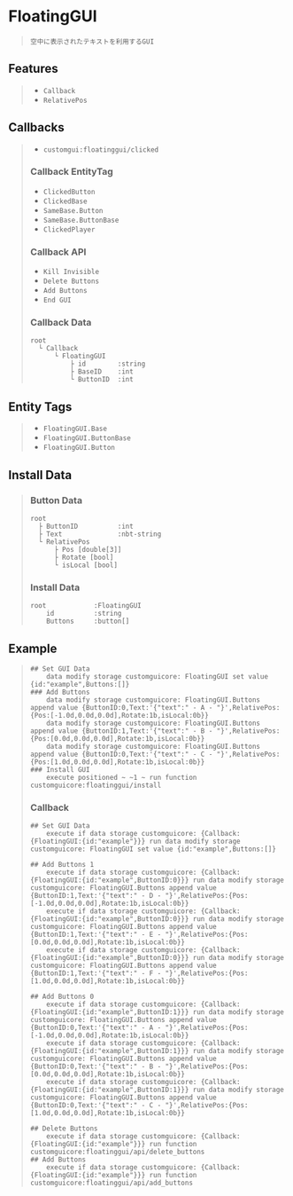 # FloatingGUI
>     空中に表示されたテキストを利用するGUI

## Features
> * `Callback`
> * `RelativePos`

## Callbacks
> * `customgui:floatinggui/clicked`
> ### Callback EntityTag
> * `ClickedButton`
> * `ClickedBase`
> * `SameBase.Button`
> * `SameBase.ButtonBase`
> * `ClickedPlayer`
> ### Callback API
> * `Kill Invisible`
> * `Delete Buttons`
> * `Add Buttons`
> * `End GUI`
> ### Callback Data
> ```
> root
>   └ Callback
>       └ FloatingGUI
>           ├ id        :string
>           ├ BaseID    :int
>           └ ButtonID  :int
> ```

## Entity Tags
> * `FloatingGUI.Base`
> * `FloatingGUI.ButtonBase`
> * `FloatingGUI.Button`

## Install Data
> ### Button Data
> ```
> root
>   ├ ButtonID          :int
>   ├ Text              :nbt-string
>   └ RelativePos
>       ├ Pos [double[3]]
>       ├ Rotate [bool]
>       └ isLocal [bool]
> ```
> ### Install Data
> ```
> root            :FloatingGUI
>     id          :string
>     Buttons     :button[]
> ```

## Example
> ```
> ## Set GUI Data
>     data modify storage customguicore: FloatingGUI set value {id:"example",Buttons:[]}
> ### Add Buttons
>     data modify storage customguicore: FloatingGUI.Buttons append value {ButtonID:0,Text:'{"text":" - A - "}',RelativePos:{Pos:[-1.0d,0.0d,0.0d],Rotate:1b,isLocal:0b}}
>     data modify storage customguicore: FloatingGUI.Buttons append value {ButtonID:1,Text:'{"text":" - B - "}',RelativePos:{Pos:[0.0d,0.0d,0.0d],Rotate:1b,isLocal:0b}}
>     data modify storage customguicore: FloatingGUI.Buttons append value {ButtonID:0,Text:'{"text":" - C - "}',RelativePos:{Pos:[1.0d,0.0d,0.0d],Rotate:1b,isLocal:0b}}
> ### Install GUI
>     execute positioned ~ ~1 ~ run function customguicore:floatinggui/install
> ```
> ### Callback
> ```
> ## Set GUI Data
>     execute if data storage customguicore: {Callback:{FloatingGUI:{id:"example"}}} run data modify storage customguicore: FloatingGUI set value {id:"example",Buttons:[]}
> 
> ## Add Buttons 1
>     execute if data storage customguicore: {Callback:{FloatingGUI:{id:"example",ButtonID:0}}} run data modify storage customguicore: FloatingGUI.Buttons append value {ButtonID:1,Text:'{"text":" - D - "}',RelativePos:{Pos:[-1.0d,0.0d,0.0d],Rotate:1b,isLocal:0b}}
>     execute if data storage customguicore: {Callback:{FloatingGUI:{id:"example",ButtonID:0}}} run data modify storage customguicore: FloatingGUI.Buttons append value {ButtonID:1,Text:'{"text":" - E - "}',RelativePos:{Pos:[0.0d,0.0d,0.0d],Rotate:1b,isLocal:0b}}
>     execute if data storage customguicore: {Callback:{FloatingGUI:{id:"example",ButtonID:0}}} run data modify storage customguicore: FloatingGUI.Buttons append value {ButtonID:1,Text:'{"text":" - F - "}',RelativePos:{Pos:[1.0d,0.0d,0.0d],Rotate:1b,isLocal:0b}}
> 
> ## Add Buttons 0
>     execute if data storage customguicore: {Callback:{FloatingGUI:{id:"example",ButtonID:1}}} run data modify storage customguicore: FloatingGUI.Buttons append value {ButtonID:0,Text:'{"text":" - A - "}',RelativePos:{Pos:[-1.0d,0.0d,0.0d],Rotate:1b,isLocal:0b}}
>     execute if data storage customguicore: {Callback:{FloatingGUI:{id:"example",ButtonID:1}}} run data modify storage customguicore: FloatingGUI.Buttons append value {ButtonID:0,Text:'{"text":" - B - "}',RelativePos:{Pos:[0.0d,0.0d,0.0d],Rotate:1b,isLocal:0b}}
>     execute if data storage customguicore: {Callback:{FloatingGUI:{id:"example",ButtonID:1}}} run data modify storage customguicore: FloatingGUI.Buttons append value {ButtonID:0,Text:'{"text":" - C - "}',RelativePos:{Pos:[1.0d,0.0d,0.0d],Rotate:1b,isLocal:0b}}
> 
> ## Delete Buttons
>     execute if data storage customguicore: {Callback:{FloatingGUI:{id:"example"}}} run function customguicore:floatinggui/api/delete_buttons
> ## Add Buttons
>     execute if data storage customguicore: {Callback:{FloatingGUI:{id:"example"}}} run function customguicore:floatinggui/api/add_buttons
> ```
